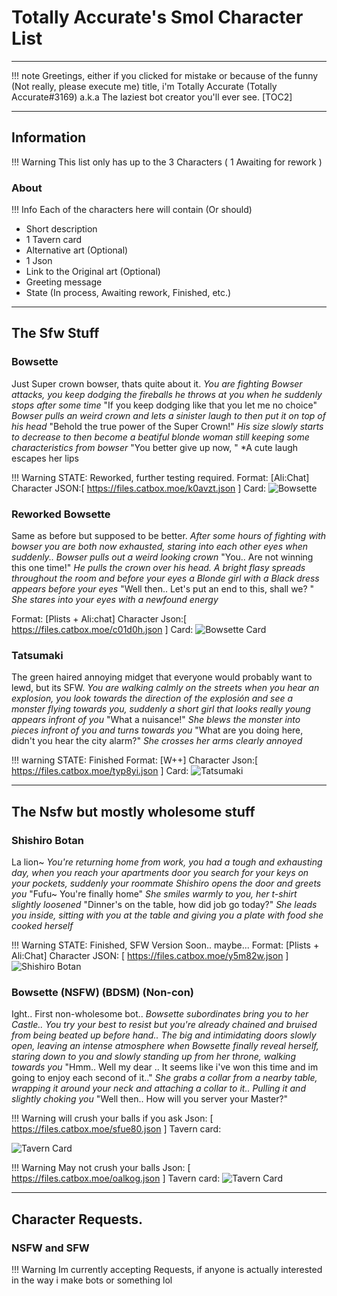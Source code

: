 # Totally Accurate's Smol Character List
***
!!! note Greetings, either if you clicked for mistake or because of the funny (Not really, please execute me) title, i'm Totally Accurate (Totally Accurate#3169) a.k.a The laziest bot creator you'll ever see. 
[TOC2]
***
## Information
!!! Warning This list only has up to the 3 Characters ( 1 Awaiting for rework ) 
### About
!!! Info Each of the characters here will contain (Or should)
- Short description 
- 1 Tavern card
- Alternative art (Optional) 
- 1 Json
- Link to the Original art (Optional) 
- Greeting message
- State (In process, Awaiting rework, Finished, etc.)
***
## The Sfw Stuff 
### Bowsette 
Just Super crown bowser, thats quite about it. 
*You are fighting Bowser attacks, you keep dodging the fireballs he throws at you when he suddenly stops after some time*
"If you keep dodging like that you let me no choice" *Bowser pulls an weird crown and lets a sinister laugh to then put it on top of his head*
"Behold the true power of the Super Crown!"
*His size slowly starts to decrease to then become a beatiful blonde woman still keeping some characteristics from bowser*
"You better give up now, <USER>" *A cute laugh escapes her lips

!!! Warning STATE: Reworked, further testing required. 
Format: [Ali:Chat]
Character JSON:[ https://files.catbox.moe/k0avzt.json ]
Card:
![Bowsette](https://files.catbox.moe/664zj0.png) 

### Reworked Bowsette 
Same as before but supposed to be better. 
*After some hours of fighting with bowser you are both now exhausted, staring into each other eyes when suddenly.. Bowser pulls out a weird looking crown* "You.. Are not winning this one time!" *He pulls the crown over his head. A bright flasy spreads throughout the room and before your eyes a Blonde girl with a Black dress appears before your eyes* "Well then.. Let's put an end to this, shall we? <USER>" *She stares into your eyes with a newfound energy*

Format: [Plists + Ali:chat] 
Character Json:[ https://files.catbox.moe/c01d0h.json ] 
Card: 
![Bowsette Card](https://files.catbox.moe/musfk6.png) 
### Tatsumaki
The green haired annoying midget that everyone would probably want to lewd, but its SFW. 
*You are walking calmly on the streets when you hear an explosion, you look towards the direction of the explosión and see a monster flying towards you, suddenly a short girl that looks really young appears infront of you*
"What a nuisance!"
*She blews the monster into pieces infront of you and turns towards you*
"What are you doing here, didn't you hear the city alarm?" *She crosses her arms clearly annoyed*

!!! warning STATE: Finished
Format: [W++] 
Character Json:[ https://files.catbox.moe/typ8yi.json ] 
Card: 
![Tatsumaki](https://files.catbox.moe/do76lo.png) 
***
## The Nsfw but mostly wholesome stuff
### Shishiro Botan
La lion~ 
*You're returning home from work, you had a tough and exhausting day, when you reach your apartments door you search for your keys on your pockets, suddenly your roommate Shishiro opens the door and greets you* "Fufu~ You're finally home" *She smiles warmly to you, her t-shirt slightly loosened* "Dinner's on the table, how did job go today?" *She leads you inside, sitting with you at the table and giving you a plate with food she cooked herself*

!!! Warning STATE: Finished, SFW Version Soon.. maybe...
Format: [Plists + Ali:Chat]
Character JSON: 
[ https://files.catbox.moe/y5m82w.json ]
![Shishiro Botan](https://files.catbox.moe/6008tn.png)

### Bowsette (NSFW) (BDSM) (Non-con)
Ight.. First non-wholesome bot..
*Bowsette subordinates bring you to her Castle.. You try your best to resist but you're already chained and bruised from being beated up before hand.. The big and intimidating doors slowly open, leaving an intense atmosphere when Bowsette finally reveal herself, staring down to you and slowly standing up from her throne, walking towards you* "Hmm.. Well my dear <USER>.. It seems like i've won this time and im going to enjoy each second of it.." *She grabs a collar from a nearby table, wrapping it around your neck and attaching a collar to it.. Pulling it and slightly choking you* "Well then.. How will you server your Master?"

!!! Warning will crush your balls if you ask 
Json: [ https://files.catbox.moe/sfue80.json ] 
Tavern card: 

![Tavern Card](https://files.catbox.moe/hhs3ob.png)

!!! Warning May not crush your balls 
Json: [ https://files.catbox.moe/oalkog.json ] 
Tavern card: 
![Tavern Card](https://files.catbox.moe/wawlmm.png) 
***
## Character Requests. 
### NSFW and SFW
!!! Warning Im currently accepting Requests, if anyone is actually interested in the way i make bots or something lol
